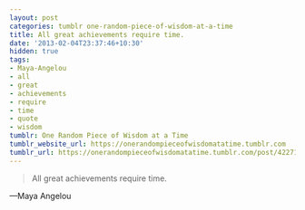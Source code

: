 ```yaml
---
layout: post
categories: tumblr one-random-piece-of-wisdom-at-a-time
title: All great achievements require time.
date: '2013-02-04T23:37:46+10:30'
hidden: true
tags:
- Maya-Angelou
- all
- great
- achievements
- require
- time
- quote
- wisdom
tumblr: One Random Piece of Wisdom at a Time
tumblr_website_url: https://onerandompieceofwisdomatatime.tumblr.com
tumblr_url: https://onerandompieceofwisdomatatime.tumblr.com/post/42271988715/all-great-achievements-require-time
---
```

> All great achievements require time.

—Maya Angelou
